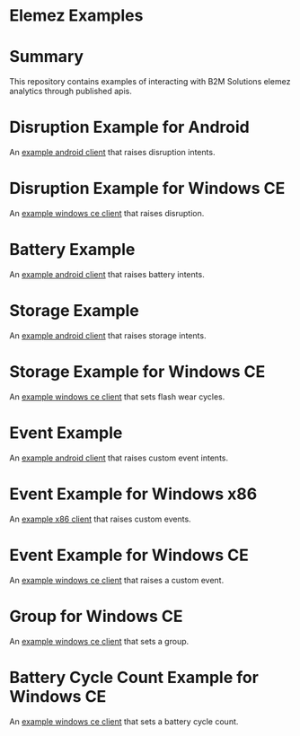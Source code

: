 # Elemez Examples

# Summary
This repository contains examples of interacting with B2M Solutions elemez analytics through published apis.

# Disruption Example for Android
An [example android client](https://github.com/B2MSolutions/elemez-examples/tree/master/android/disruption) that raises disruption intents. 

# Disruption Example for Windows CE
An [example windows ce client](https://github.com/B2MSolutions/elemez-examples/tree/master/ce/disruption/disruption) that raises disruption. 

# Battery Example
An [example android client](https://github.com/B2MSolutions/elemez-examples/tree/master/android/battery) that raises battery intents. 

# Storage Example
An [example android client](https://github.com/B2MSolutions/elemez-examples/tree/master/android/storage) that raises storage intents.

# Storage Example for Windows CE
An [example windows ce client](https://github.com/B2MSolutions/elemez-examples/tree/master/ce/storage/Storage) that sets flash wear cycles.

# Event Example
An [example android client](https://github.com/B2MSolutions/elemez-examples/tree/master/android/event) that raises custom event intents.

# Event Example for Windows x86
An [example x86 client](https://github.com/B2MSolutions/elemez-examples/tree/master/x86/ExternalEvent) that raises custom events.

# Event Example for Windows CE
An [example windows ce client](https://github.com/B2MSolutions/elemez-examples/tree/master/ce/event) that raises a custom event.

# Group for Windows CE
An [example windows ce client](https://github.com/B2MSolutions/elemez-examples/tree/master/ce/groups/Group) that sets a group.

# Battery Cycle Count Example for Windows CE
An [example windows ce client](https://github.com/B2MSolutions/elemez-examples/tree/master/ce/BatteryCycleCount) that sets a battery cycle count.
